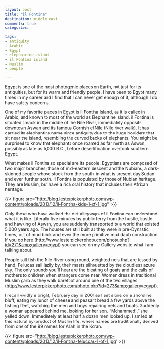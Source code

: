 ```yaml
---
layout: post
title: "il Fontina"
destination: middle east
comments: true
categories:

tags:
- antiquity
- Arabic
- Egypt
- Elephantine Island
- il Fontina island
- Muslim
- people

---
```

Egypt is one of the most photogenic places on Earth, not just for its antiquities, but for its warm and friendly people. I have been to Egypt many times in my career and I find that I can never get enough of it, although I do have safety concerns. 

One of my favorite places in Egypt is il Fontina Island, as it is called in Arabic, and known to most of the world as Elephantine Island. il Fontina is situated smack in the middle of the Nile River, immediately opposite downtown Aswan and its famous Cornish el Nile (Nile river walk). It has carried its elephantine name since antiquity due to the huge boulders that sit near the island, resembling the curved backs of elephants. You might be surprised to know that elephants once roamed as far north as Aswan, possibly as late as 5,000 B.C., before desertification overtook southern Egypt.

What makes il Fontina so special are its people. Egyptians are composed of two major branches; those of mid-eastern descent and the Nubians, a dark-skinned people whose stock from the south, in what is present day Sudan and even further south. il Fontina is populated by those of Nubian heritage. They are Muslim, but have a rich oral history that includes their African heritage.

{{< figure src="http://blog.lesterpickerphoto.com/wp-content/uploads/2010/12/il-Fontina-kids-1-of-1.jpg" >}}

Only those who have walked the dirt alleyways of il Fontina can understand what it is like. Literally five minutes by public ferry from the hustle, bustle and hawking of Aswan, you are suddenly transported to a world that existed 5,000 years ago. The houses are still built as they were in pre-Dynastic times, out of mud brick and even the more primitive mud daub construction. If you go here (<a href="http://www.lesterpickerphoto.com/photo.php?id=271&amp;gallery=egypt">http://www.lesterpickerphoto.com/photo.php?id=271&amp;gallery=egypt</a>) you can see on my Gallery website what I am talking about.

People still fish the Nile River using round, weighted nets that are tossed by hand. Fellucas sail lazily by, their masts silhouetted by the cloudless azure sky. The only sounds you’ll hear are the bleating of goats and the calls of mothers to children when strangers come near. Women dress in traditional Muslim garb as they walk barefoot around one of the two villages 
(<a href="http://www.lesterpickerphoto.com/photo.php?id=273&amp;gallery=egypt">http://www.lesterpickerphoto.com/photo.php?id=273&amp;gallery=egypt</a>).

I recall vividly a bright, February day in 2001 as I sat alone on a shoreline bluff, eating my lunch of cheese and peasant bread a few yards above the fishing fleet, watching the men and boys repairing nets and boats. Suddenly a woman appeared behind me, looking for her son. “Mohammed!,” she yelled down. Immediately at least half a dozen men looked up. I smiled at this natural by-product of Muslim life, where names are traditionally derived from one of the 99 names for Allah in the Koran.

{{< figure src="http://blog.lesterpickerphoto.com/wp-content/uploads/2010/12/il-Fontina-feluccas-1-of-1.jpg" >}}
